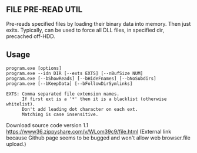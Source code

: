FILE PRE-READ UTIL
------------------
Pre-reads specified files by loading their binary data into
memory. Then just exits. Typically, can be used to force
all DLL files, in specified dir, precached off-HDD.

Usage
-------
    program.exe [options]
    program.exe --idn DIR [--exts EXTS] [--nBufSize NUM]
    program.exe [--bShowReads] [--bHideFnames] [--bNoSubdirs]
    program.exe [--bKeepData] [--bFollowDirSymlinks]

    EXTS: Comma separated file extension names.
          If first ext is a '*' then it is a blacklist (otherwise whitelist).
          Don't add leading dot character on each ext.
          Matching is case insensitive.


Download source code version 1.1
https://www36.zippyshare.com/v/WLom39c9/file.html
(External link because Github page seems to be bugged and won't allow web browser.file upload.)
